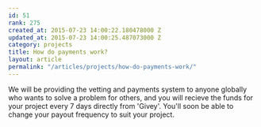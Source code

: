 ```yaml
---
id: 51
rank: 275
created_at: 2015-07-23 14:00:22.180478000 Z
updated_at: 2015-07-23 14:00:25.487073000 Z
category: projects
title: How do payments work?
layout: article
permalink: "/articles/projects/how-do-payments-work/"
---
```

We will be providing the vetting and payments system to anyone globally who wants to solve a problem for others, and you will recieve the funds for your project every 7 days directly from 'Givey'. You'll soon be able to change your payout frequency to suit your project.